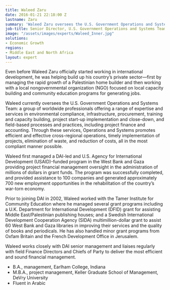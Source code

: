 ```yaml
---
title: Waleed Zaru
date: 2016-01-21 22:18:00 Z
lastname: Zaru
summary: 'Waleed Zaru oversees the U.S. Government Operations and Systems Team. '
job-title: Senior Director, U.S. Government Operations and Systems Team
image: "/assets/images/experts/Waleed_Inner.jpg"
solutions:
- Economic Growth
regions:
- Middle East and North Africa
layout: expert
---
```


Even before Waleed Zaru officially started working in international development, he was helping build up his country’s private sector—first by managing the rapid growth of a Palestinian home builder and then working with a local nongovernmental organization (NGO) focused on local capacity building and community education programs for generating jobs.

Waleed currently oversees the U.S. Government Operations and Systems Team: a group of worldwide professionals offering a range of expertise and services in environmental compliance, infrastructure, procurement, training and capacity building, project start-up implementation and close-down, and field-based processes and practices, including project finance and accounting. Through these services, Operations and Systems promotes efficient and effective cross-regional operations, timely implementation of projects, elimination of waste, and reduction of costs, all in the most compliant manner possible.

Waleed first managed a DAI-led and U.S. Agency for International Development (USAID)-funded program in the West Bank and Gaza providing project financial management oversight in the administration of millions of dollars in grant funds. The program was successfully completed, and provided assistance to 100 companies and generated approximately 700 new employment opportunities in the rehabilitation of the country’s war-torn economy.

Prior to joining DAI in 2002, Waleed worked with the Tamer Institute for Community Education where he managed several grant programs including a U.K. Department for International Development (DFID) grant for assisting Middle East/Palestinian publishing houses; and a Swedish International Development Cooperation Agency (SIDA) multimillion-dollar grant to assist 60 West Bank and Gaza libraries in improving their services and the quality of books and periodicals. He has also handled minor grant programs from Oxfam Britain and the French Development Office in Jerusalem.

Waleed works closely with DAI senior management and liaises regularly with field Finance Directors and Chiefs of Party to deliver the most efficient and sound financial management.

* B.A., management, Earlham College, Indiana
* M.B.A., project management, Keller Graduate School of Management, DeVry University
* Fluent in Arabic
